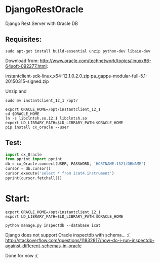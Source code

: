 # DjangoRestOracle
Django Rest Server with Oracle DB


## Requisites:
```
sudo apt-get install build-essential unzip python-dev libaio-dev
```

Download from:
http://www.oracle.com/technetwork/topics/linuxx86-64soft-092277.html:

instantclient-sdk-linux.x64-12.1.0.2.0.zip
pa_gapps-modular-full-5.1-20150315-signed.zip

Unzip and
```
sudo mv instantclient_12_1 /opt/
```

```
export ORACLE_HOME=/opt/instantclient_12_1
cd $ORACLE_HOME
ln -s libclntsh.so.12.1 libclntsh.so
export LD_LIBRARY_PATH=$LD_LIBRARY_PATH:$ORACLE_HOME
pip install cx_oracle --user
```

## Test:
```python
import cx_Oracle
from pprint import pprint
db = cx_Oracle.connect(USER, PASSWORD, 'HOSTNAME:1521/DBNAME')
cursor = db.cursor()
cursor.execute('select * from icat4.instrument')
pprint(cursor.fetchall())
```

# Start:
```
export ORACLE_HOME=/opt/instantclient_12_1
export LD_LIBRARY_PATH=$LD_LIBRARY_PATH:$ORACLE_HOME

python manage.py inspectdb --database icat
```

Django does not support Oracle inspectdb with schema... :(
http://stackoverflow.com/questions/11832817/how-do-i-run-inspectdb-against-different-schemas-in-oracle

Done for now :(
